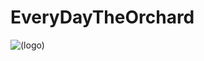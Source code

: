 # EveryDayTheOrchard
![(logo)](https://github.com/liqungang/zirs/tree/master/EveryDayTheOrchard/Images/1.jpg )  
